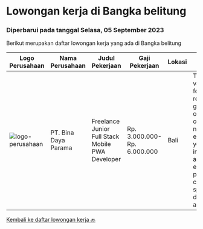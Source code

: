 
  # Lowongan kerja di Bangka belitung

  ### Diperbarui pada tanggal Selasa, 05 September 2023

  Berikut merupakan daftar lowongan kerja yang ada di Bangka belitung

  |Logo Perusahaan | Nama Perusahaan | Judul Pekerjaan | Gaji Pekerjaan | Lokasi | Deskripsi | Tanggal diunggah | Pranala |
  | -------------- | --------------- | --------------- | --------- | --------- | -------------- | ------- | ----------- |
  |![logo-perusahaan](https://image-service-cdn.seek.com.au/7cab23a70e79293a17ae8b38561eb8c6d7f2abf3/ee4dce1061f3f616224767ad58cb2fc751b8d2dc)|PT. Bina Daya Parama|Freelance Junior Full Stack Mobile PWA Developer|Rp. 3.000.000-Rp. 6.000.000|Bali|This vacancy is for those, recently graduated or otherwise not experienced yet, interested in an open ended project that can easily span decades and...|Sabtu, 12 Agustus 2023|https://www.jobstreet.co.id/id/job/freelance-junior-full-stack-mobile-pwa-developer-4435822?token=0~51495177-1121-4aa5-b59c-24907379db36&sectionRank=1&jobId=jobstreet-id-job-4435822|


  [Kembali ke daftar lowongan kerja 🔙](../README.md#daftar-lowongan-kerja)
  
